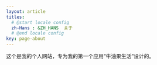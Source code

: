 ```yaml
---
layout: article
titles:
  # @start locale config
  zh-Hans : &ZH_HANS  关于
  # @end locale config
key: page-about
---
```


这个是我的个人网站，专为我的第一个应用“牛油果生活”设计的。
